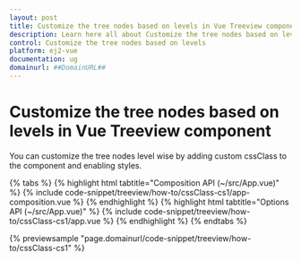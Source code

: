 ```yaml
---
layout: post
title: Customize the tree nodes based on levels in Vue Treeview component | Syncfusion
description: Learn here all about Customize the tree nodes based on levels in Syncfusion Vue Treeview component of Syncfusion Essential JS 2 and more.
control: Customize the tree nodes based on levels 
platform: ej2-vue
documentation: ug
domainurl: ##DomainURL##
---
```


# Customize the tree nodes based on levels in Vue Treeview component

You can customize the tree nodes level wise by adding custom cssClass to the component and enabling styles.

{% tabs %}
{% highlight html tabtitle="Composition API (~/src/App.vue)" %}
{% include code-snippet/treeview/how-to/cssClass-cs1/app-composition.vue %}
{% endhighlight %}
{% highlight html tabtitle="Options API (~/src/App.vue)" %}
{% include code-snippet/treeview/how-to/cssClass-cs1/app.vue %}
{% endhighlight %}
{% endtabs %}
        
{% previewsample "page.domainurl/code-snippet/treeview/how-to/cssClass-cs1" %}